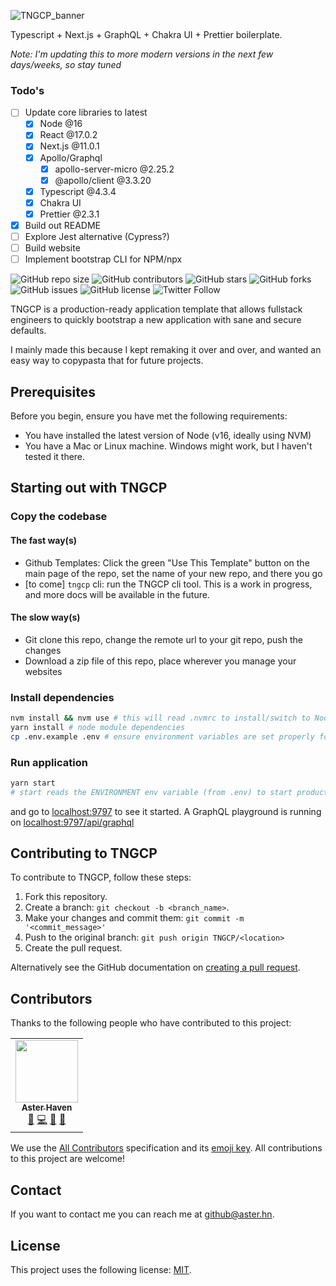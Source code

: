 ![TNGCP_banner](https://user-images.githubusercontent.com/679178/123176796-f6466e00-d438-11eb-82fe-ab8a07ec48d6.png)

Typescript + Next.js + GraphQL + Chakra UI + Prettier boilerplate.

_Note: I'm updating this to more modern versions in the next few days/weeks, so stay tuned_

### Todo's

- [ ] Update core libraries to latest
  - [x] Node @16
  - [x] React @17.0.2
  - [x] Next.js @11.0.1
  - [x] Apollo/Graphql
    - [x] apollo-server-micro @2.25.2
    - [x] @apollo/client @3.3.20
  - [x] Typescript @4.3.4
  - [x] Chakra UI
  - [x] Prettier @2.3.1
- [x] Build out README
- [ ] Explore Jest alternative (Cypress?)
- [ ] Build website
- [ ] Implement bootstrap CLI for NPM/npx

<!--- These are examples. See https://shields.io for others or to customize this set of shields. You might want to include dependencies, project status and licence info here --->

![GitHub repo size](https://img.shields.io/github/repo-size/therebelrobot/tngcp)
![GitHub contributors](https://img.shields.io/github/contributors/therebelrobot/tngcp)
![GitHub stars](https://img.shields.io/github/stars/therebelrobot/tngcp?style=social)
![GitHub forks](https://img.shields.io/github/forks/therebelrobot/tngcp?style=social)
![GitHub issues](https://img.shields.io/github/issues/therebelrobot/tngcp)
![GitHub license](https://img.shields.io/github/license/therebelrobot/tngcp)
![Twitter Follow](https://img.shields.io/twitter/follow/therebelrobot?style=social)

TNGCP is a production-ready application template that allows fullstack engineers to quickly bootstrap a new application with sane and secure defaults.

I mainly made this because I kept remaking it over and over, and wanted an easy way to copypasta that for future projects.

## Prerequisites

Before you begin, ensure you have met the following requirements:

- You have installed the latest version of Node (v16, ideally using NVM)
- You have a Mac or Linux machine. Windows might work, but I haven't tested it there.

## Starting out with TNGCP

### Copy the codebase

#### The fast way(s)

- Github Templates: Click the green "Use This Template" button on the main page of the repo, set the name of your new repo, and there you go
- [to come] `tngcp` cli: run the TNGCP cli tool. This is a work in progress, and more docs will be available in the future.

#### The slow way(s)

- Git clone this repo, change the remote url to your git repo, push the changes
- Download a zip file of this repo, place wherever you manage your websites

### Install dependencies

```sh
nvm install && nvm use # this will read .nvmrc to install/switch to Node 16
yarn install # node module dependencies
cp .env.example .env # ensure environment variables are set properly for development
```

### Run application

```sh
yarn start
# start reads the ENVIRONMENT env variable (from .env) to start production or development servers
```

and go to [localhost:9797](http://localhost:9797/) to see it started. A GraphQL playground is running on [localhost:9797/api/graphql](http://localhost:9797/api/graphql)

## Contributing to TNGCP

To contribute to TNGCP, follow these steps:

1. Fork this repository.
2. Create a branch: `git checkout -b <branch_name>`.
3. Make your changes and commit them: `git commit -m '<commit_message>'`
4. Push to the original branch: `git push origin TNGCP/<location>`
5. Create the pull request.

Alternatively see the GitHub documentation on [creating a pull request](https://help.github.com/en/github/collaborating-with-issues-and-pull-requests/creating-a-pull-request).

## Contributors

Thanks to the following people who have contributed to this project:

<table>
  <tr>
    <td align="center"><a href="https://aster.hn">
      <img src="https://avatars.githubusercontent.com/u/679178?v=4?s=100" width="100px;" alt=""/><br />
      <sub><b>Aster Haven</b></sub></a><br />
      <a href="#question-therebelrobot" title="Answering Questions">💬</a>
      <a href="https://github.com/all-contributors/all-contributors/commits?author=therebelrobot" title="Code">💻</a>
      <a href="https://github.com/all-contributors/all-contributors/commits?author=therebelrobot" title="Documentation">📖</a>
      <a href="https://github.com/all-contributors/all-contributors/pulls?q=is%3Apr+reviewed-by%3Atherebelrobot" title="Reviewed Pull Requests">👀</a>
  </tr>
</table>

We use the [All Contributors](https://github.com/all-contributors/all-contributors) specification and its [emoji key](https://allcontributors.org/docs/en/emoji-key). All contributions to this project are welcome!

## Contact

If you want to contact me you can reach me at <github@aster.hn>.

## License

This project uses the following license: [MIT](https://tldrlegal.com/license/mit-license).
